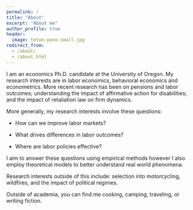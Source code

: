 ```yaml
---
permalink: /
title: "About"
excerpt: "About me"
author_profile: true
header:
  image: teton-pano-small.jpg
redirect_from: 
  - /about/
  - /about.html
---
```


I am an economics Ph.D. candidate at the University of Oregon. My research interests are in labor economics, behavioral economics and econometrics. More recent research has been on pensions and labor outcomes; understanding the impact of affirmative action for disabilities; and the impact of retaliation law on firm dynamics. 

More generally, my research interests involve these questions:

  - How can we improve labor markets?

  - What drives differences in labor outcomes?

  - Where are labor policies effective?

I aim to answer these questions using empirical methods however I also employ theoretical models to better understand real world phenomena.

Research interests outside of this include: selection into motorcycling, wildfires, and the impact of political regimes.

Outside of academia, you can find me cooking, camping, traveling, or writing fiction.

